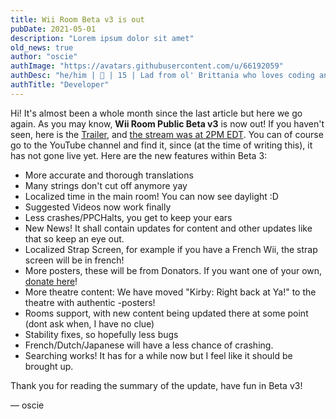 ```yaml
---
title: Wii Room Beta v3 is out
pubDate: 2021-05-01
description: "Lorem ipsum dolor sit amet"
old_news: true
author: "oscie"
authImage: "https://avatars.githubusercontent.com/u/66192059"
authDesc: "he/him | 🏴󠁧󠁢󠁥󠁮󠁧󠁿 | 15 | Lad from ol' Brittania who loves coding and everything Splatoon related. May or may not own one too many squid plushies..."
authTitle: "Developer"
---
```


Hi! It's almost been a whole month since the last article but here we go again. As you may know, **Wii Room Public Beta v3** is now out! If you haven't seen, here is the [Trailer](https://www.youtube.com/watch?v=kIgWo-QcGg8), and [the stream was at 2PM EDT](https://www.youtube.com/watch?v=GOVrCasnJ-Q). You can of course go to the YouTube channel and find it, since (at the time of writing this), it has not gone live yet. Here are the new features within Beta 3:

- More accurate and thorough translations
- Many strings don't cut off anymore yay
- Localized time in the main room! You can now see daylight :D
- Suggested Videos now work finally
- Less crashes/PPCHalts, you get to keep your ears
- New News! It shall contain updates for content and other updates like that so keep an eye out.
- Localized Strap Screen, for example if you have a French Wii, the strap screen will be in french!
- More posters, these will be from Donators. If you want one of your own, [donate here](https://patreon.com/WiiLink24)!
- More theatre content: We have moved "Kirby: Right back at Ya!" to the theatre with authentic -posters!
- Rooms support, with new content being updated there at some point (dont ask when, I have no clue)
- Stability fixes, so hopefully less bugs
- French/Dutch/Japanese will have a less chance of crashing.
- Searching works! It has for a while now but I feel like it should be brought up.

Thank you for reading the summary of the update, have fun in Beta v3!

&mdash; oscie
